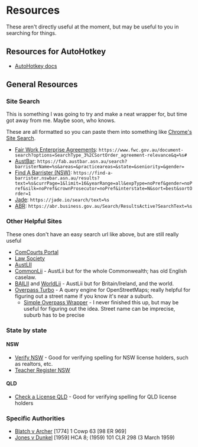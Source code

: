 # Resources
These aren't directly useful at the moment, but may be useful to you in searching for things.

## Resources for AutoHotkey
- [AutoHotkey docs](https://www.autohotkey.com/docs/v2/)

## General Resources

### Site Search
This is something I was going to try and make a neat wrapper for, but time got away from me.  Maybe soon, who knows.

These are all formatted so you can paste them into something like [Chrome's Site Search](chrome://settings/searchEngines).

- [Fair Work Enterprise Agreements](https://www.fwc.gov.au/document-search?options=SearchType_3%2CSortOrder_agreement-relevance&q=Auscript#): `https://www.fwc.gov.au/document-search?options=SearchType_3%2CSortOrder_agreement-relevance&q=%s#`
- [AustBar](https://fab.austbar.asn.au/search?barristerName=&areas=&practiceareas=&state=&seniority=&gender=): `https://fab.austbar.asn.au/search?barristerName=%s&areas=&practiceareas=&state=&seniority=&gender=`
- [Find A Barrister (NSW)](https://find-a-barrister.nswbar.asn.au): `https://find-a-barrister.nswbar.asn.au/results?text=%s&currPage=1&limit=16&yearRange=all&expType=noPref&gender=noPref&silk=noPref&crownProsecutor=noPref&interstate=N&sort=best&sortOrder=1`
- [Jade](https://jade.io): `https://jade.io/search/text=%s`
- [ABR](https://abr.business.gov.au/Search): `https://abr.business.gov.au/Search/ResultsActive?SearchText=%s`

### Other Helpful Sites

These ones don't have an easy search url like above, but are still really useful

- [ComCourts Portal](https://www.comcourts.gov.au/public/esearch)
- [Law Society](https://www.lawsociety.com.au/register-of-solicitors)
- [AustLII](https://ww.austlii.edu.au)
- [CommonLii](http://www.commonlii.org/) - AustLii but for the whole Commonwealth; has old English caselaw.
- [BAILII](https://www.bailii.org/) and [WorldLii](http://www.worldlii.org/) - AustLii but for Britain/Ireland, and the world.
- [Overpass Turbo](https://overpass-turbo.eu/) - A query engine for OpenStreetMaps; really helpful for figuring out a street name if you know it's near a suburb.
  - [Simple Overpass Wrapper](https://overpass.underm.au/overpass) - I never finished this up, but may be useful for figuring out the idea. Street name can be imprecise, suburb has to be precise


### State by state

#### NSW
- [Verify NSW](https://verify.licence.nsw.gov.au/home) - Good for verifying spelling for NSW license holders, such as realtors, etc.
- [Teacher Register NSW](https://etams.nesa.nsw.edu.au/PublicRegisterSearch)

#### QLD
- [Check a License QLD](https://www.qld.gov.au/law/laws-regulated-industries-and-accountability/queensland-laws-and-regulations/check-a-licence-association-charity-or-register/check-a-licence) - Good for verifying spelling for QLD license holders


### Specific Authorities
- [Blatch v Archer](http://www.commonlii.org/uk/cases/EngR/1774/2.pdf) [1774] 1 Cowp 63 [98 ER 969]
- [Jones v Dunkel](https://www.austlii.edu.au/cgi-bin/viewdoc/au/cases/cth/HCA/1959/8.html) [1959] HCA 8; (1959) 101 CLR 298 (3 March 1959)
